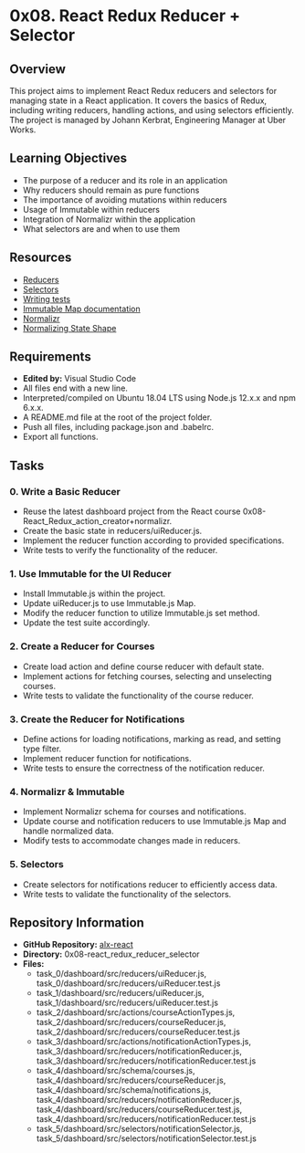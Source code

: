 # 0x08. React Redux Reducer + Selector

## Overview
This project aims to implement React Redux reducers and selectors for managing state in a React application. It covers the basics of Redux, including writing reducers, handling actions, and using selectors efficiently. The project is managed by Johann Kerbrat, Engineering Manager at Uber Works.

## Learning Objectives
- The purpose of a reducer and its role in an application
- Why reducers should remain as pure functions
- The importance of avoiding mutations within reducers
- Usage of Immutable within reducers
- Integration of Normalizr within the application
- What selectors are and when to use them

## Resources
- [Reducers](https://redux.js.org/basics/reducers)
- [Selectors](https://redux.js.org/recipes/computing-derived-data)
- [Writing tests](https://redux.js.org/recipes/writing-tests)
- [Immutable Map documentation](https://immutable-js.github.io/immutable-js/docs/#/Map)
- [Normalizr](https://github.com/paularmstrong/normalizr)
- [Normalizing State Shape](https://redux.js.org/recipes/structuring-reducers/normalizing-state-shape)

## Requirements
- **Edited by:** Visual Studio Code
- All files end with a new line.
- Interpreted/compiled on Ubuntu 18.04 LTS using Node.js 12.x.x and npm 6.x.x.
- A README.md file at the root of the project folder.
- Push all files, including package.json and .babelrc.
- Export all functions.

## Tasks
### 0. Write a Basic Reducer
- Reuse the latest dashboard project from the React course 0x08-React_Redux_action_creator+normalizr.
- Create the basic state in reducers/uiReducer.js.
- Implement the reducer function according to provided specifications.
- Write tests to verify the functionality of the reducer.

### 1. Use Immutable for the UI Reducer
- Install Immutable.js within the project.
- Update uiReducer.js to use Immutable.js Map.
- Modify the reducer function to utilize Immutable.js set method.
- Update the test suite accordingly.

### 2. Create a Reducer for Courses
- Create load action and define course reducer with default state.
- Implement actions for fetching courses, selecting and unselecting courses.
- Write tests to validate the functionality of the course reducer.

### 3. Create the Reducer for Notifications
- Define actions for loading notifications, marking as read, and setting type filter.
- Implement reducer function for notifications.
- Write tests to ensure the correctness of the notification reducer.

### 4. Normalizr & Immutable
- Implement Normalizr schema for courses and notifications.
- Update course and notification reducers to use Immutable.js Map and handle normalized data.
- Modify tests to accommodate changes made in reducers.

### 5. Selectors
- Create selectors for notifications reducer to efficiently access data.
- Write tests to validate the functionality of the selectors.

## Repository Information
- **GitHub Repository:** [alx-react](https://github.com/Evans-Gash/alx-react)
- **Directory:** 0x08-react_redux_reducer_selector
- **Files:**
  - task_0/dashboard/src/reducers/uiReducer.js, task_0/dashboard/src/reducers/uiReducer.test.js
  - task_1/dashboard/src/reducers/uiReducer.js, task_1/dashboard/src/reducers/uiReducer.test.js
  - task_2/dashboard/src/actions/courseActionTypes.js, task_2/dashboard/src/reducers/courseReducer.js, task_2/dashboard/src/reducers/courseReducer.test.js
  - task_3/dashboard/src/actions/notificationActionTypes.js, task_3/dashboard/src/reducers/notificationReducer.js, task_3/dashboard/src/reducers/notificationReducer.test.js
  - task_4/dashboard/src/schema/courses.js, task_4/dashboard/src/reducers/courseReducer.js, task_4/dashboard/src/schema/notifications.js, task_4/dashboard/src/reducers/notificationReducer.js, task_4/dashboard/src/reducers/courseReducer.test.js, task_4/dashboard/src/reducers/notificationReducer.test.js
  - task_5/dashboard/src/selectors/notificationSelector.js, task_5/dashboard/src/selectors/notificationSelector.test.js
